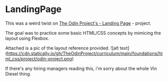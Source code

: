 # LandingPage

This was a weird twist on [The Odin Project's - Landing Page](https://www.theodinproject.com/paths/foundations/courses/foundations/lessons/landing-page) - project. 

The goal was to practice some basic HTML/CSS concepts by mimicing the layout using Flexbox.

Attached is a pic of the layout reference provided.
![alt text] (https://cdn.statically.io/gh/TheOdinProject/curriculum/main/foundations/html_css/project/odin-project.png)

If there's any hiring managers reading this, i'm sorry about the whole Vin Diesel thing.
